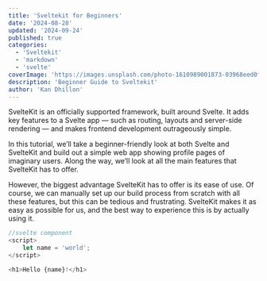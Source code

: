 ```yaml
---
title: 'Sveltekit for Beginners'
date: '2024-08-28'
updated: '2024-09-24'
published: true
categories:
  - 'Sveltekit'
  - 'markdown'
  - 'svelte'
coverImage: 'https://images.unsplash.com/photo-1610989001873-03968eed0f08?q=80&w=1890&auto=format&fit=crop&ixlib=rb-4.0.3&ixid=M3wxMjA3fDB8MHxwaG90by1wYWdlfHx8fGVufDB8fHx8fA%3D%3D'
description: 'Beginner Guide to Sveltekit'
author: 'Kan Dhillon'
---
```


<script>
import Callout from '$lib/components/Callout.svelte';
</script>

SvelteKit is an officially supported framework, built around Svelte. It adds key features to a Svelte app — such as routing, layouts and server-side rendering — and makes frontend development outrageously simple.

In this tutorial, we’ll take a beginner-friendly look at both Svelte and SvelteKit and build out a simple web app showing profile pages of imaginary users. Along the way, we’ll look at all the main features that SvelteKit has to offer.

However, the biggest advantage SvelteKit has to offer is its ease of use. Of course, we can manually set up our build process from scratch with all these features, but this can be tedious and frustrating. SvelteKit makes it as easy as possible for us, and the best way to experience this is by actually using it.

```ts
//svelte component
<script>
	let name = 'world';
</script>

<h1>Hello {name}!</h1>
```
